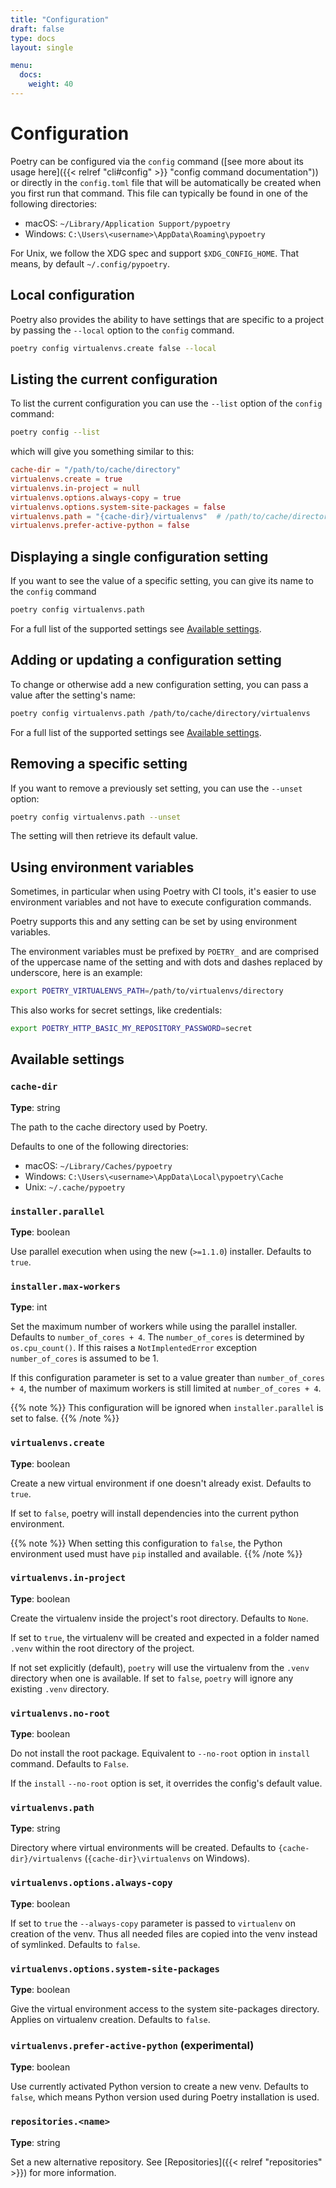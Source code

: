 ```yaml
---
title: "Configuration"
draft: false
type: docs
layout: single

menu:
  docs:
    weight: 40
---
```


# Configuration

Poetry can be configured via the `config` command ([see more about its usage here]({{< relref "cli#config" >}} "config command documentation"))
or directly in the `config.toml` file that will be automatically be created when you first run that command.
This file can typically be found in one of the following directories:

- macOS:   `~/Library/Application Support/pypoetry`
- Windows: `C:\Users\<username>\AppData\Roaming\pypoetry`

For Unix, we follow the XDG spec and support `$XDG_CONFIG_HOME`.
That means, by default `~/.config/pypoetry`.

## Local configuration

Poetry also provides the ability to have settings that are specific to a project
by passing the `--local` option to the `config` command.

```bash
poetry config virtualenvs.create false --local
```

## Listing the current configuration

To list the current configuration you can use the `--list` option
of the `config` command:

```bash
poetry config --list
```

which will give you something similar to this:

```toml
cache-dir = "/path/to/cache/directory"
virtualenvs.create = true
virtualenvs.in-project = null
virtualenvs.options.always-copy = true
virtualenvs.options.system-site-packages = false
virtualenvs.path = "{cache-dir}/virtualenvs"  # /path/to/cache/directory/virtualenvs
virtualenvs.prefer-active-python = false
```

## Displaying a single configuration setting

If you want to see the value of a specific setting, you can
give its name to the `config` command

```bash
poetry config virtualenvs.path
```

For a full list of the supported settings see [Available settings](#available-settings).

## Adding or updating a configuration setting

To change or otherwise add a new configuration setting, you can pass
a value after the setting's name:

```bash
poetry config virtualenvs.path /path/to/cache/directory/virtualenvs
```

For a full list of the supported settings see [Available settings](#available-settings).

## Removing a specific setting

If you want to remove a previously set setting, you can use the `--unset` option:

```bash
poetry config virtualenvs.path --unset
```

The setting will then retrieve its default value.

## Using environment variables

Sometimes, in particular when using Poetry with CI tools, it's easier
to use environment variables and not have to execute configuration commands.

Poetry supports this and any setting can be set by using environment variables.

The environment variables must be prefixed by `POETRY_` and are comprised of the uppercase
name of the setting and with dots and dashes replaced by underscore, here is an example:

```bash
export POETRY_VIRTUALENVS_PATH=/path/to/virtualenvs/directory
```

This also works for secret settings, like credentials:

```bash
export POETRY_HTTP_BASIC_MY_REPOSITORY_PASSWORD=secret
```

## Available settings

### `cache-dir`

**Type**: string

The path to the cache directory used by Poetry.

Defaults to one of the following directories:

- macOS:   `~/Library/Caches/pypoetry`
- Windows: `C:\Users\<username>\AppData\Local\pypoetry\Cache`
- Unix:    `~/.cache/pypoetry`

### `installer.parallel`

**Type**: boolean

Use parallel execution when using the new (`>=1.1.0`) installer.
Defaults to `true`.

### `installer.max-workers`

**Type**: int

Set the maximum number of workers while using the parallel installer. Defaults to `number_of_cores + 4`.
The `number_of_cores` is determined by `os.cpu_count()`.
If this raises a `NotImplentedError` exception `number_of_cores` is assumed to be 1.

If this configuration parameter is set to a value greater than `number_of_cores + 4`,
the number of maximum workers is still limited at `number_of_cores + 4`.

{{% note %}}
This configuration will be ignored when `installer.parallel` is set to false.
{{% /note %}}

### `virtualenvs.create`

**Type**: boolean

Create a new virtual environment if one doesn't already exist.
Defaults to `true`.

If set to `false`, poetry will install dependencies into the current python environment.

{{% note %}}
When setting this configuration to `false`, the Python environment used must have `pip`
installed and available.
{{% /note %}}

### `virtualenvs.in-project`

**Type**: boolean

Create the virtualenv inside the project's root directory.
Defaults to `None`.

If set to `true`, the virtualenv will be created and expected in a folder named
`.venv` within the root directory of the project.

If not set explicitly (default), `poetry` will use the virtualenv from the `.venv`
directory when one is available. If set to `false`, `poetry` will ignore any
existing `.venv` directory.

### `virtualenvs.no-root`

**Type**: boolean

Do not install the root package.
Equivalent to `--no-root` option in `install` command.
Defaults to `False`.

If the `install` `--no-root` option is set, it overrides the config's default value.

### `virtualenvs.path`

**Type**: string

Directory where virtual environments will be created.
Defaults to `{cache-dir}/virtualenvs` (`{cache-dir}\virtualenvs` on Windows).

### `virtualenvs.options.always-copy`

**Type**: boolean

If set to `true` the `--always-copy` parameter is passed to `virtualenv` on creation of the venv. Thus all needed files are copied into the venv instead of symlinked.
Defaults to `false`.

### `virtualenvs.options.system-site-packages`

**Type**: boolean

Give the virtual environment access to the system site-packages directory.
Applies on virtualenv creation.
Defaults to `false`.

### `virtualenvs.prefer-active-python` (experimental)

**Type**: boolean

Use currently activated Python version to create a new venv.
Defaults to `false`, which means Python version used during Poetry installation is used.

### `repositories.<name>`

**Type**: string

Set a new alternative repository. See [Repositories]({{< relref "repositories" >}}) for more information.
